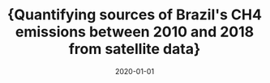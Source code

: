 ---
title: "{Quantifying sources of Brazil's CH4 emissions between 2010 and 2018 from satellite data}"
collection: publications
permalink: /publication/2020-01-01-L.Tunnicliffe2020
date: 2020-01-01
venue: 'Atmospheric Chemistry and Physics'
paperurl: 'https://doi.org/10.5194/acp-20-13041-2020'
citation: 'L.Tunnicliffe et al., <b>{Quantifying sources of Brazil&apos;s CH4 emissions between 2010 and 2018 from satellite data}</b>, Atmospheric Chemistry and Physics, 2020-01-01, 10.5194/acp-20-13041-2020'
---